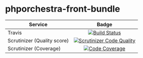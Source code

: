phporchestra-front-bundle
=========================

| Service       | Badge         |
| ------------- |:-------------:|
| Travis | [![Build Status](https://magnum.travis-ci.com/itkg/open-orchestra-front-bundle.svg?token=jFMwikTSYoZgNjR86FGs&branch=master)](https://magnum.travis-ci.com/itkg/open-orchestra-front-bundle) |
| Scrutinizer (Quality score) | [![Scrutinizer Code Quality](https://scrutinizer-ci.com/g/itkg/open-orchestra-front-bundle/badges/quality-score.png?b=master&s=8099983788a4d6def77309c9fe2976588c86c3ab)](https://scrutinizer-ci.com/g/itkg/open-orchestra-front-bundle/?branch=master) |
| Scrutinizer (Coverage) | [![Code Coverage](https://scrutinizer-ci.com/g/itkg/open-orchestra-front-bundle/badges/coverage.png?b=master&s=908f18980e8b43c105562c78fafe3bf07a977299)](https://scrutinizer-ci.com/g/itkg/open-orchestra-front-bundle/?branch=master) |
